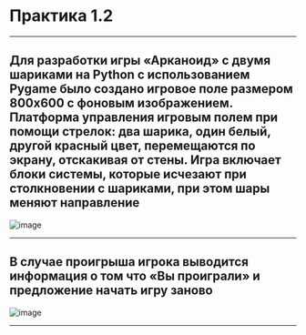 # Практика 1.2
______

## Для разработки игры «Арканоид» с двумя шариками на Python с использованием Pygame было создано игровое поле размером 800x600 с фоновым изображением. Платформа управления игровым полем при помощи стрелок: два шарика, один белый, другой красный цвет, перемещаются по экрану, отскакивая от стены. Игра включает блоки системы, которые исчезают при столкновении с шариками, при этом шары меняют направление

![image](https://github.com/user-attachments/assets/50b7d851-94dc-4e5e-a077-dbcf0310b8f2)
______


## В случае проигрыша игрока выводится информация о том что «Вы проиграли» и предложение начать игру заново 

![image](https://github.com/user-attachments/assets/8af08f6c-f302-45d0-9f00-b407cd509604)

_______

